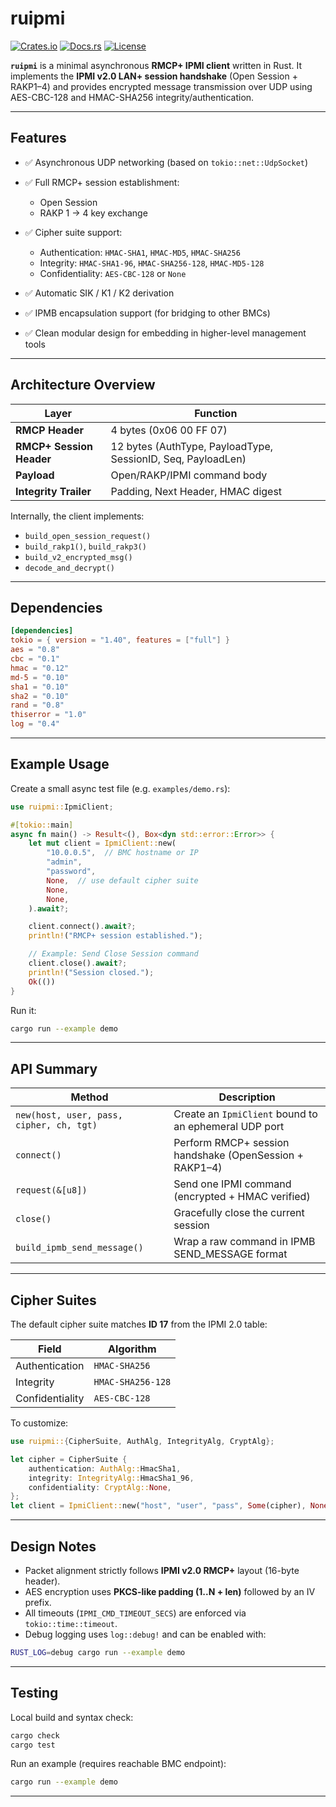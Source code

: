 # ruipmi

[![Crates.io](https://img.shields.io/crates/v/ruipmi.svg)](https://crates.io/crates/ruipmi)
[![Docs.rs](https://docs.rs/ruipmi/badge.svg)](https://docs.rs/ruipmi)
[![License](https://img.shields.io/crates/l/ruipmi.svg)](https://github.com/dalof41014/ruipmi/blob/main/LICENSE-MIT)

**`ruipmi`** is a minimal asynchronous **RMCP+ IPMI client** written in Rust.
It implements the **IPMI v2.0 LAN+ session handshake** (Open Session + RAKP1–4) and provides encrypted message transmission over UDP using AES-CBC-128 and HMAC-SHA256 integrity/authentication.

---

## Features

* ✅ Asynchronous UDP networking (based on `tokio::net::UdpSocket`)
* ✅ Full RMCP+ session establishment:

  * Open Session
  * RAKP 1 → 4 key exchange
* ✅ Cipher suite support:

  * Authentication: `HMAC-SHA1`, `HMAC-MD5`, `HMAC-SHA256`
  * Integrity: `HMAC-SHA1-96`, `HMAC-SHA256-128`, `HMAC-MD5-128`
  * Confidentiality: `AES-CBC-128` or `None`
* ✅ Automatic SIK / K1 / K2 derivation
* ✅ IPMB encapsulation support (for bridging to other BMCs)
* ✅ Clean modular design for embedding in higher-level management tools

---

## Architecture Overview

| Layer                    | Function                                                     |
| ------------------------ | ------------------------------------------------------------ |
| **RMCP Header**          | 4 bytes (0x06 00 FF 07)                                      |
| **RMCP+ Session Header** | 12 bytes (AuthType, PayloadType, SessionID, Seq, PayloadLen) |
| **Payload**              | Open/RAKP/IPMI command body                                  |
| **Integrity Trailer**    | Padding, Next Header, HMAC digest                            |

Internally, the client implements:

* `build_open_session_request()`
* `build_rakp1()`, `build_rakp3()`
* `build_v2_encrypted_msg()`
* `decode_and_decrypt()`

---

## Dependencies

```toml
[dependencies]
tokio = { version = "1.40", features = ["full"] }
aes = "0.8"
cbc = "0.1"
hmac = "0.12"
md-5 = "0.10"
sha1 = "0.10"
sha2 = "0.10"
rand = "0.8"
thiserror = "1.0"
log = "0.4"
```

---

## Example Usage

Create a small async test file (e.g. `examples/demo.rs`):

```rust
use ruipmi::IpmiClient;

#[tokio::main]
async fn main() -> Result<(), Box<dyn std::error::Error>> {
    let mut client = IpmiClient::new(
        "10.0.0.5",  // BMC hostname or IP
        "admin",
        "password",
        None,  // use default cipher suite
        None,
        None,
    ).await?;

    client.connect().await?;
    println!("RMCP+ session established.");

    // Example: Send Close Session command
    client.close().await?;
    println!("Session closed.");
    Ok(())
}
```

Run it:

```bash
cargo run --example demo
```

---

## API Summary

| Method                                   | Description                                             |
| ---------------------------------------- | ------------------------------------------------------- |
| `new(host, user, pass, cipher, ch, tgt)` | Create an `IpmiClient` bound to an ephemeral UDP port   |
| `connect()`                              | Perform RMCP+ session handshake (OpenSession + RAKP1–4) |
| `request(&[u8])`                         | Send one IPMI command (encrypted + HMAC verified)       |
| `close()`                                | Gracefully close the current session                    |
| `build_ipmb_send_message()`              | Wrap a raw command in IPMB SEND_MESSAGE format          |

---

## Cipher Suites

The default cipher suite matches **ID 17** from the IPMI 2.0 table:

| Field           | Algorithm         |
| --------------- | ----------------- |
| Authentication  | `HMAC-SHA256`     |
| Integrity       | `HMAC-SHA256-128` |
| Confidentiality | `AES-CBC-128`     |

To customize:

```rust
use ruipmi::{CipherSuite, AuthAlg, IntegrityAlg, CryptAlg};

let cipher = CipherSuite {
    authentication: AuthAlg::HmacSha1,
    integrity: IntegrityAlg::HmacSha1_96,
    confidentiality: CryptAlg::None,
};
let client = IpmiClient::new("host", "user", "pass", Some(cipher), None, None).await?;
```

---

## Design Notes

* Packet alignment strictly follows **IPMI v2.0 RMCP+** layout (16-byte header).
* AES encryption uses **PKCS-like padding (1..N + len)** followed by an IV prefix.
* All timeouts (`IPMI_CMD_TIMEOUT_SECS`) are enforced via `tokio::time::timeout`.
* Debug logging uses `log::debug!` and can be enabled with:

```bash
RUST_LOG=debug cargo run --example demo
```

---

## Testing

Local build and syntax check:

```bash
cargo check
cargo test
```

Run an example (requires reachable BMC endpoint):

```bash
cargo run --example demo
```

---
